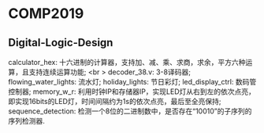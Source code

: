 # COMP2019
## Digital-Logic-Design
calculator_hex: 十六进制的计算器，支持加、减、乘、求商，求余，平方六种运算，且支持连续运算功能; <br \>
decoder_38.v: 3-8译码器;
flowing_water_lights: 流水灯;
holiday_lights: 节日彩灯;
led_display_ctrl: 数码管控制器;
memory_w_r: 利用时钟IP和存储器IP，实现LED灯从右到左的依次点亮，即实现16bits的LED灯，时间间隔约为1s的依次点亮，最后至全亮保持;
sequence_detection: 检测一个8位的二进制数中，是否存在“10010”的子序列的序列检测器.
